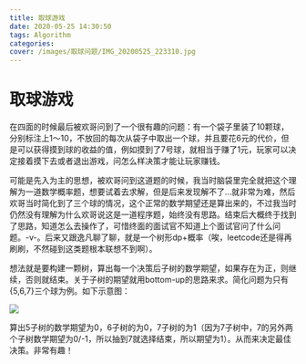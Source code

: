 ```yaml
---
title: 取球游戏
date: 2020-05-25 14:30:50
tags: Algorithm
categories:
cover: /images/取球问题/IMG_20200525_223310.jpg
---
```

<meta name="referrer" content="no-referrer" />

# 取球游戏

在四面的时候最后被欢哥问到了一个很有趣的问题：有一个袋子里装了10颗球，分别标注上1～10，不放回的每次从袋子中取出一个球，并且要花6元的代价，但是可以获得摸到球的收益的值，例如摸到了7号球，就相当于赚了1元，玩家可以决定接着摸下去或者退出游戏，问怎么样决策才能让玩家赚钱。

可能是先入为主的思想，被欢哥问到这道题的时候，我当时脑袋里完全就把这个理解为一道数学概率题，想要试着去求解，但是后来发现解不了...就非常为难，然后欢哥当时简化到了三个球的情况，这个正常的数学期望还是算出来的，不过我当时仍然没有理解为什么欢哥说这是一道程序题，始终没有思路。结束后大概终于找到了思路，知道怎么去操作了，可惜终面的面试官不知道上个面试官问了什么问题。-v-。后来又跟逸凡聊了聊，就是一个树形dp+概率（唉，leetcode还是得再刷刷，不然碰到这类题根本联想不到啊）。

想法就是要构建一颗树，算出每一个决策后子树的数学期望，如果存在为正，则继续，否则就结束。关于子树的期望就用bottom-up的思路来求。简化问题为只有{5,6,7}三个球为例。如下示意图：

![](/images/取球问题/IMG_20200525_223310.jpg)

算出5子树的数学期望为0，6子树的为0，7子树的为1（因为7子树中，7的另外两个子树数学期望为0/-1，所以抽到7就选择结束，所以期望为1）。从而来决定最佳决策。非常有趣！